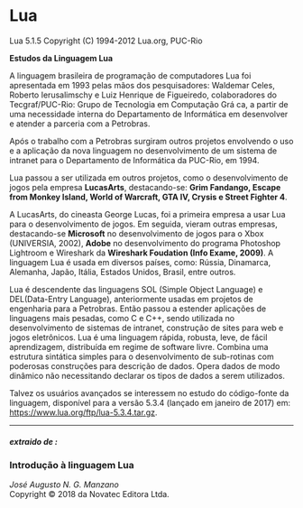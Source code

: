 # Lua

 Lua 5.1.5  Copyright (C) 1994-2012 Lua.org, PUC-Rio

__Estudos da Linguagem Lua__

A linguagem brasileira de programação de computadores Lua foi
apresentada em 1993 pelas mãos dos pesquisadores: Waldemar Celes,
Roberto Ierusalimschy e Luiz Henrique de Figueiredo, colaboradores do
Tecgraf/PUC-Rio: Grupo de Tecnologia em Computação Grá ca, a partir
de uma necessidade interna do Departamento de Informática em
desenvolver e atender a parceria com a Petrobras.  

Após o trabalho com a Petrobras surgiram outros projetos envolvendo o
uso e a aplicação da nova linguagem no desenvolvimento de um sistema
de intranet para o Departamento de Informática da PUC-Rio, em 1994.  

Lua passou a ser utilizada em outros projetos, como o desenvolvimento de
jogos pela empresa **LucasArts**, destacando-se:
**Grim Fandango, Escape from Monkey Island, World of Warcraft, GTA IV, Crysis e Street Fighter 4**.  

A LucasArts, do cineasta George Lucas, foi a primeira empresa a usar Lua
para o desenvolvimento de jogos. Em seguida, vieram outras empresas,
destacando-se **Microsoft** no desenvolvimento de jogos para o Xbox
(UNIVERSIA, 2002), **Adobe** no desenvolvimento do programa Photoshop
Lightroom e Wireshark da **Wireshark Foudation (Info Exame, 2009)**. A
linguagem Lua é usada em diversos países, como: Rússia, Dinamarca,
Alemanha, Japão, Itália, Estados Unidos, Brasil, entre outros.  

Lua é descendente das linguagens SOL (Simple Object Language) e DEL(Data-Entry Language), anteriormente usadas em projetos de engenharia
para a Petrobras. Então passou a estender aplicações de linguagens mais
pesadas, como C e C++, sendo utilizada no desenvolvimento de sistemas
de intranet, construção de sites para web e jogos eletrônicos.
Lua é uma linguagem rápida, robusta, leve, de fácil aprendizagem,
distribuída em regime de software livre. Combina uma estrutura sintática
simples para o desenvolvimento de sub-rotinas com poderosas
construções para descrição de dados. Opera dados de modo dinâmico
não necessitando declarar os tipos de dados a serem utilizados.  

Talvez os usuários avançados se interessem no estudo do código-fonte da
linguagem, disponível para a versão 5.3.4 (lançado em janeiro de 2017) em:
https://www.lua.org/ftp/lua-5.3.4.tar.gz.
  
---
##### extraido de : #####
### Introdução à linguagem Lua ### 
_José Augusto N. G. Manzano_  
Copyright © 2018 da Novatec Editora Ltda.
